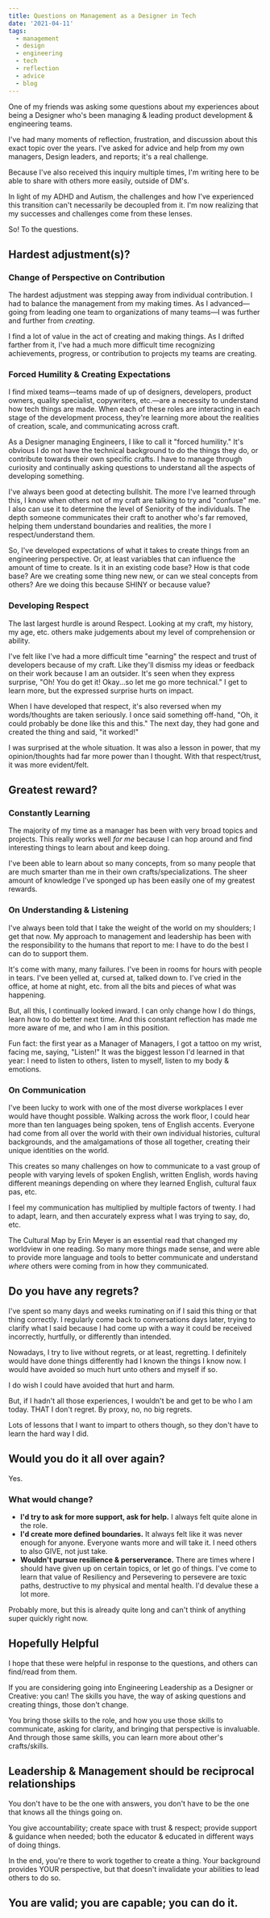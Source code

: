 ```yaml
---
title: Questions on Management as a Designer in Tech
date: '2021-04-11'
tags:
  - management
  - design
  - engineering
  - tech
  - reflection
  - advice
  - blog
---
```

One of my friends was asking some questions about my experiences about being a Designer who's been managing & leading product development & engineering teams.

I've had many moments of reflection, frustration, and discussion about this exact topic over the years. I've asked for advice and help from my own managers, Design leaders, and reports; it's a real challenge.

Because I've also received this inquiry multiple times, I'm writing here to be able to share with others more easily, outside of DM's.

In light of my ADHD and Autism, the challenges and how I've experienced this transition can't necessarily be decoupled from it. I'm now realizing that my successes and challenges come from these lenses.

So! To the questions.

## Hardest adjustment(s)?
### Change of Perspective on Contribution
The hardest adjustment was stepping away from individual contribution. I had to balance the management from my making times. As I advanced—going from leading one team to organizations of many teams—I was further and further from _creating_.

I find a lot of value in the act of creating and making things. As I drifted farther from it, I've had a much more difficult time recognizing achievements, progress, or contribution to projects my teams are creating.

### Forced Humility & Creating Expectations
I find mixed teams—teams made of up of designers, developers, product owners, quality  specialist, copywriters, etc.—are a necessity to understand how tech things are made. When each of these roles are interacting in each stage of the development process, they're learning more about the realities of creation, scale, and communicating across craft.

As a Designer managing Engineers, I like to call it "forced humility." It's obvious I do not have the technical background to do the things they do, or contribute towards their own specific crafts. I have to manage through curiosity and continually asking questions to understand all the aspects of developing something.

I've always been good at detecting bullshit. The more I've learned through this, I know when others not of my craft are talking to try and "confuse" me. I also can use it to determine the level of Seniority of the individuals. The depth someone communicates their craft to another who's far removed, helping them understand boundaries and realities, the more I respect/understand them.

So, I've developed expectations of what it takes to create things from an engineering perspective. Or, at least variables that can influence the amount of time to create. Is it in an existing code base? How is that code base? Are we creating some thing new new, or can we steal concepts from others? Are we doing this because SHINY or because value?

### Developing Respect
The last largest hurdle is around Respect. Looking at my craft, my history, my age, etc. others make judgements about my level of comprehension or ability.

I've felt like I've had a more difficult time "earning" the respect and trust of developers because of my craft. Like they'll dismiss my ideas or feedback on their work because I am an outsider. It's seen when they express surprise, "Oh! You do get it! Okay...so let me go more technical." I get to learn more, but the expressed surprise hurts on impact.

When I have developed that respect, it's also reversed when my words/thoughts are taken seriously. I once said something off-hand, "Oh, it could probably be done like this and this." The next day, they had gone and created the thing and said, "it worked!"

I was surprised at the whole situation. It was also a lesson in power, that my opinion/thoughts had far more power than I thought. With that respect/trust, it was more evident/felt.


## Greatest reward?
### Constantly Learning
The majority of my time as a manager has been with very broad topics and projects. This really works well _for me_ because I can hop around and find interesting things to learn about and keep doing.

I've been able to learn about so many concepts, from so many people that are much smarter than me in their own crafts/specializations. The sheer amount of knowledge I've sponged up has been easily one of my greatest rewards.

### On Understanding & Listening
I've always been told that I take the weight of the world on my shoulders; I get that now. My approach to management and leadership has been with the responsibility to the humans that report to me: I have to do the best I can do to support them.

It's come with many, many failures. I've been in rooms for hours with people in tears. I've been yelled at, cursed at, talked down to. I've cried in the office, at home at night, etc. from all the bits and pieces of what was happening.

But, all this, I continually looked inward. I can only change how I do things, learn how to do better next time. And this constant reflection has made me more aware of me, and who I am in this position.

Fun fact: the first year as a Manager of Managers, I got a tattoo on my wrist, facing me, saying, "Listen!" It was the biggest lesson I'd learned in that year: I need to listen to others, listen to myself, listen to my  body & emotions.

### On Communication
I've been lucky to work with one of the most diverse workplaces I ever would have thought possible. Walking across the work floor, I could hear more than ten languages being spoken, tens of English accents. Everyone had come from all over the world with their own individual histories, cultural backgrounds, and the amalgamations of those all together, creating their unique identities on the world.

This creates so many challenges on how to communicate to a vast group of people with varying levels of spoken English, written English, words having different meanings depending on where they learned English, cultural faux pas, etc.

I feel my communication has multiplied by multiple factors of twenty. I had to adapt, learn, and then accurately express what I was trying to say, do, etc.

The Cultural Map by Erin Meyer is an essential read that changed my worldview in one reading. So many more things made sense, and were able to provide more language and tools to better communicate and understand _where_ others were coming from in how they communicated.


## Do you have any regrets?
I've spent so many days and weeks ruminating on if I said this thing or that thing correctly. I regularly come back to conversations days later, trying to clarify what I said because I had come up with a way it could be received incorrectly, hurtfully, or differently than intended.

Nowadays, I try to live without regrets, or at least, regretting. I definitely would have done things differently had I known the things I know now. I would have avoided so much hurt unto others and myself if so.

I do wish I could have avoided that hurt and harm.

But, if I hadn't all those experiences, I wouldn't be and get to be who I am today. THAT I don't regret. By proxy, no, no big regrets.

Lots of lessons that I want to impart to others though, so they don't have to learn the hard way I did.


## Would you do it all over again?
Yes.


### What would change?
- **I'd try to ask for more support, ask for help.** I always felt quite alone in the role.
- **I'd create more defined boundaries.** It always felt like it was never enough for anyone. Everyone wants more and will take it. I need others to also GIVE, not just take.
- **Wouldn't pursue resilience & perserverance.** There are times where I should have given up on certain topics, or let go of things. I've come to learn that value of Resiliency and Persevering to persevere are toxic paths, destructive to my physical and mental health. I'd devalue these a lot more.

Probably more, but this is already quite long and can't think of anything super quickly right now.


## Hopefully Helpful
I hope that these were helpful in response to the questions, and others can find/read from them.

If you are considering going into Engineering Leadership as a Designer or Creative: you can! The skills you have, the way of asking questions and creating things, those don't change.

You bring those skills to the role, and how you use those skills to communicate, asking for clarity, and bringing that perspective is invaluable. And through those same skills, you can learn more about other's crafts/skills.

## Leadership & Management should be reciprocal relationships
You don't have to be the one with answers, you don't have to be the one that knows all the things going on.

You give accountability; create space with trust & respect; provide support & guidance when needed; both the educator & educated in different ways of doing things.

In the end, you're there to work together to create a thing. Your background provides YOUR perspective, but that doesn't invalidate your abilities to lead others to do so.

## You are valid; you are capable; you can do it.
